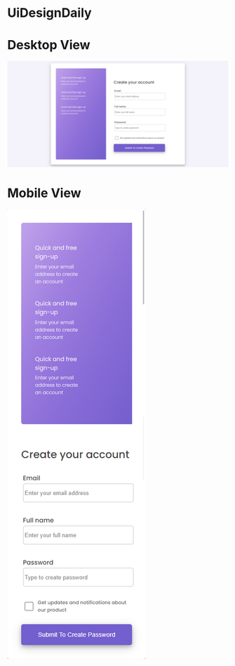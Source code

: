 # UiDesignDaily

# Desktop View
![alt text](./SignUpForm/sign-up.png)

# Mobile View
![alt text](./SignUpForm/sign-up_mobile.png)